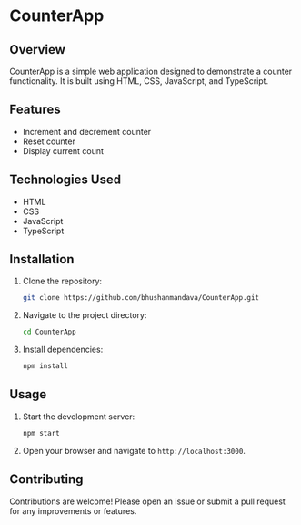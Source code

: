
# CounterApp

## Overview
CounterApp is a simple web application designed to demonstrate a counter functionality. It is built using HTML, CSS, JavaScript, and TypeScript.

## Features
- Increment and decrement counter
- Reset counter
- Display current count

## Technologies Used
- HTML
- CSS
- JavaScript
- TypeScript

## Installation
1. Clone the repository:
   ```sh
   git clone https://github.com/bhushanmandava/CounterApp.git
   ```
2. Navigate to the project directory:
   ```sh
   cd CounterApp
   ```
3. Install dependencies:
   ```sh
   npm install
   ```

## Usage
1. Start the development server:
   ```sh
   npm start
   ```
2. Open your browser and navigate to `http://localhost:3000`.

## Contributing
Contributions are welcome! Please open an issue or submit a pull request for any improvements or features.

